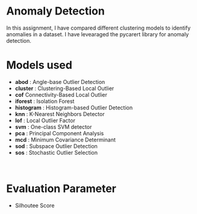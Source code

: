 # Anomaly Detection
In this assignment, I have compared different clustering models to identify anomalies in a dataset. I have levearaged the pycarert library for anomaly detection.
<br>
# Models used
- **abod** : Angle-base Outlier Detection   
- **cluster** : Clustering-Based Local Outlier   
- **cof**         Connectivity-Based Local Outlier   
- **iforest** : Isolation Forest   
- **histogram** : Histogram-based Outlier Detection   
- **knn** : K-Nearest Neighbors Detector   
- **lof** : Local Outlier Factor   
- **svm** : One-class SVM detector   
- **pca** : Principal Component Analysis   
- **mcd** : Minimum Covariance Determinant   
- **sod** : Subspace Outlier Detection   
- **sos** : Stochastic Outlier Selection
<br>

# Evaluation Parameter
- Silhoutee Score
